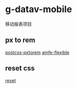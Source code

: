 # g-datav-mobile

移动报表项目

## px to rem

[postcss-pxtorem](https://www.npmjs.com/package/postcss-pxtorem)
[amfe-flexible](https://www.npmjs.com/package/amfe-flexible)

## reset css

[reset](https://meyerweb.com/eric/tools/css/reset/)
